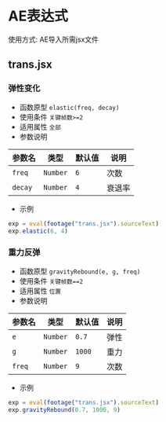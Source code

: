 # AE表达式

使用方式: AE导入所需jsx文件


## trans.jsx
### 弹性变化
- 函数原型 `elastic(freq, decay)`
- 使用条件 `关键帧数>=2`
- 适用属性 `全部`
- 参数说明

| 参数名 | 类型 | 默认值 | 说明 |
| ---- | ---- | ---- | ---- |
| `freq` | `Number` | `6`| 次数 |
| `decay` | `Number` | `4`| 衰退率 |

- 示例

```js
exp = eval(footage("trans.jsx").sourceText)
exp.elastic(6, 4)
```

### 重力反弹
- 函数原型 `gravityRebound(e, g, freq)`
- 使用条件 `关键帧数==2`
- 适用属性 `位置`
- 参数说明

| 参数名 | 类型 | 默认值 | 说明 |
| ---- | ---- | ---- | ---- |
| `e` | `Number` | `0.7`| 弹性 |
| `g` | `Number` | `1000`| 重力 |
| `freq` | `Number` | `9`| 次数 |

- 示例

```js
exp = eval(footage("trans.jsx").sourceText)
exp.gravityRebound(0.7, 1000, 9)
```
